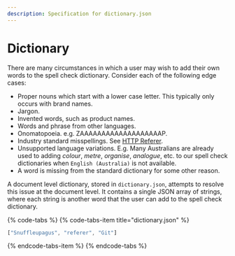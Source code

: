```yaml
---
description: Specification for dictionary.json
---
```


# Dictionary

There are many circumstances in which a user may wish to add their own words to
the spell check dictionary. Consider each of the following edge cases:

 * Proper nouns which start with a lower case letter. This typically only occurs
   with brand names.
 * Jargon.
 * Invented words, such as product names.
 * Words and phrase from other languages.
 * Onomatopoeia. e.g. ZAAAAAAAAAAAAAAAAAAAP.
 * Industry standard misspellings. See [HTTP Referer](https://en.wikipedia.org/wiki/HTTP_referrer).
 * Unsupported language variations. E.g. Many Australians are already used to
   adding *colour*, *metre*, *organise*, *analogue*, etc. to our spell check
   dictionaries when `English (Australia)` is not available.
 * A word is missing from the standard dictionary for some other reason.

A document level dictionary, stored in `dictionary.json`, attempts to resolve
this issue at the document level. It contains a single JSON array of strings,
where each string is another word that the user can add to the spell check
dictionary.

{% code-tabs %}
{% code-tabs-item title="dictionary.json" %}
```javascript
["Snuffleupagus", "referer", "Git"]
```
{% endcode-tabs-item %}
{% endcode-tabs %}

